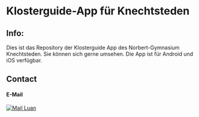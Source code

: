 # Klosterguide-App für Knechtsteden

## Info:

Dies ist das Repository der Klosterguide App des Norbert-Gymnasium Knechtsteden. Sie können sich gerne umsehen. Die App ist für Android und iOS verfügbar.

## Contact

#### E-Mail
[![Mail Luan][gmail_logo]][klosterguide-mail]

[gmail_logo]: https://user-images.githubusercontent.com/6497827/62424751-c1b85480-b6f0-11e9-97de-096c0a980829.png

[klosterguide-mail]: mailto:klosterguide@norbert-gymnasium.de?subject=Regarding%20KlosterApp&body=Hi
